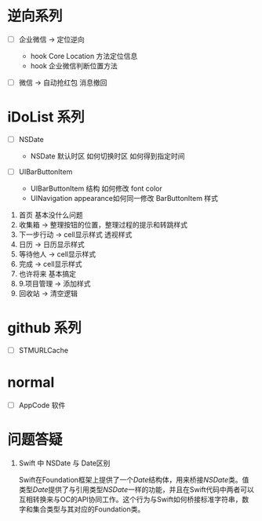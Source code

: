 # 逆向系列

- [ ] 企业微信 -> 定位逆向 
	
	* hook Core Location 方法定位信息
	* hook 企业微信判断位置方法

- [ ] 微信 -> 自动抢红包 消息撤回

# iDoList 系列
- [ ] NSDate
	
	* NSDate 默认时区  如何切换时区 如何得到指定时间

- [ ] UIBarButtonItem
	
	*  UIBarButtonItem 结构 如何修改 font color
	*  UINavigation appearance如何同一修改 BarButtonItem 样式
	 
1. 首页 基本没什么问题
2. 收集箱 ->  整理按钮的位置，整理过程的提示和转跳样式
3. 下一步行动 -> cell显示样式 透视样式
4. 日历 -> 日历显示样式
5. 等待他人 -> cell显示样式
6. 完成 -> cell显示样式
7. 也许将来  基本搞定
8. 9.项目管理 -> 添加样式
10. 回收站 -> 清空逻辑
	 
	 
# github 系列

- [ ] STMURLCache

# normal

- [ ] AppCode 软件


# 问题答疑 
1. Swift 中 NSDate 与 Date区别

	Swift在Foundation框架上提供了一个*Date*结构体，用来桥接*NSDate*类。值类型*Date*提供了与引用类型*NSDate*一样的功能，并且在Swift代码中两者可以互相转换来与OC的API协同工作。这个行为与Swift如何桥接标准字符串，数字和集合类型与其对应的Foundation类。

